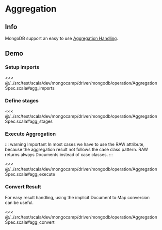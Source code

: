 # Aggregation

## Info

MongoDB support an easy to use [Aggregation Handling](https://docs.mongodb.com/manual/aggregation/).

## Demo

### Setup imports
<<< @/../src/test/scala/dev/mongocamp/driver/mongodb/operation/AggregationSpec.scala#agg_imports

### Define stages
<<< @/../src/test/scala/dev/mongocamp/driver/mongodb/operation/AggregationSpec.scala#agg_stages

### Execute Aggregation

::: warning Important
 In most cases we have to use the RAW attribute, because the aggregation result not follows the case class pattern. RAW returns always Documents instead of case classes.
:::


<<< @/../src/test/scala/dev/mongocamp/driver/mongodb/operation/AggregationSpec.scala#agg_execute

### Convert Result

For easy result handling, using the implicit Document to Map conversion can be useful.

<<< @/../src/test/scala/dev/mongocamp/driver/mongodb/operation/AggregationSpec.scala#agg_convert
